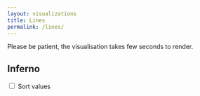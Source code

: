 ```yaml
---
layout: visualizations
title: Lines
permalink: /lines/
---
```


Please be patient, the visualisation takes few seconds to render.

<div class="metadata"></div>

<div class="loading"></div>

<h2 class="collapser">Inferno</h2>
<div id="viz" class="collapsible">
  <label><input type="checkbox"> Sort values</label>
</div>